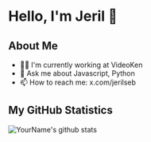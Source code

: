 # Hello, I'm Jeril 👋

## About Me
- 👨‍💻 I'm currently working at VideoKen
- 💬 Ask me about Javascript, Python
- 📫 How to reach me: x.com/jerilseb

## My GitHub Statistics

![YourName's github stats](https://github-readme-stats.vercel.app/api?username=jerilseb&show_icons=true&theme=radical)
